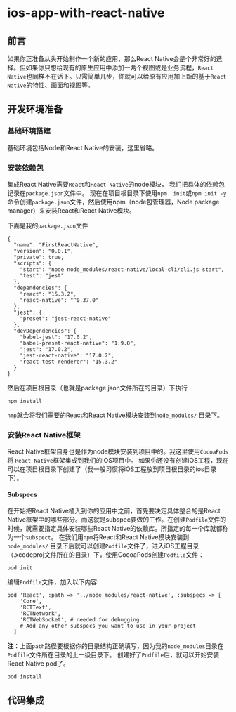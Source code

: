 # ios-app-with-react-native
## 前言
如果你正准备从头开始制作一个新的应用，那么React Native会是个非常好的选择。但如果你只想给现有的原生应用中添加一两个视图或是业务流程，`React Native`也同样不在话下。只需简单几步，你就可以给原有应用加上新的基于`React Native`的特性、画面和视图等。

## 开发环境准备
### 基础环境搭建
基础环境包括Node和React Native的安装，这里省略。

### 安装依赖包
集成React Native需要`React`和`React Native`的node模块，
我们把具体的依赖包记录在`package.json`文件中。
现在在项目根目录下使用`npm  init`或`npm init -y`命令创建`package.json`文件，然后使用npm（node包管理器，Node package manager）来安装React和React Native模块。

下面是我的`package.json`文件
```
{
  "name": "FirstReactNative",
  "version": "0.0.1",
  "private": true,
  "scripts": {
    "start": "node node_modules/react-native/local-cli/cli.js start",
    "test": "jest"
  },
  "dependencies": {
    "react": "15.3.2",
    "react-native": "^0.37.0"
  },
  "jest": {
    "preset": "jest-react-native"
  },
  "devDependencies": {
    "babel-jest": "17.0.2",
    "babel-preset-react-native": "1.9.0",
    "jest": "17.0.2",
    "jest-react-native": "17.0.2",
    "react-test-renderer": "15.3.2"
  }
}
```
然后在项目根目录（也就是package.json文件所在的目录）下执行
```
npm install
```
`nmp`就会将我们需要的React和React Native模块安装到`node_modules/` 目录下。
### 安装React Native框架
React Native框架自身也是作为node模块安装到项目中的。我这里使用`CocoaPods`将 `React Native`框架集成到我们的iOS项目中。
如果你还没有创建iOS工程，现在可以在项目根目录下创建了（我一般习惯将iOS工程放到项目根目录的ios目录下）。
#### Subspecs
在开始把React Native植入到你的应用中之前，首先要决定具体整合的是React Native框架中的哪些部分。而这就是subspec要做的工作。在创建`Podfile`文件的时候，就需要指定具体安装哪些React Native的依赖库。所指定的每一个库就都称为一个`subspect`。
在我们用`npm`将React和React Native模块安装到`node_modules/` 目录下后就可以创建`Podfile`文件了，进入iOS工程目录（.xcodeproj文件所在的目录）下，使用CocoaPods创建`Podfile`文件：
```
pod init
```
编辑`Podfile`文件，加入以下内容:
```
pod 'React', :path => '../node_modules/react-native', :subspecs => [
    'Core',
    'RCTText',
    'RCTNetwork',
    'RCTWebSocket', # needed for debugging
    # Add any other subspecs you want to use in your project
  ]
 ```
 **注**：上面`path`路径要根据你的目录结构正确填写，因为我的`node_modules`目录在`Podfile`文件所在目录的上一级目录下。
 创建好了`Podfile`后，就可以开始安装React Native pod了。
 ```
 pod install
 ```
 ## 代码集成
 
 